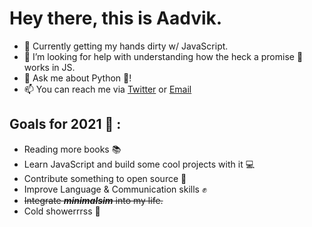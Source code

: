 # Hey there, this is Aadvik.

- 🌱 Currently getting my hands dirty w/ JavaScript. 
- 🤔 I’m looking for help with understanding how the heck a promise 🤝 works in JS. 
- 💬 Ask me about Python 🐍!
- 📫 You can reach me via [Twitter](https://twitter.com/aadv1k) or [Email](mailto:aadv1k@outlook.com)

## Goals for 2021 🎯 : 
- Reading more books 📚  
- Learn JavaScript and build some cool projects with it 💻
- Contribute something to open source 📂
- Improve Language & Communication skills ✊
- ~~Integrate ***minimalsim*** into my life.~~
- Cold showerrrss 🚿

